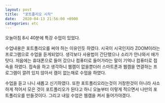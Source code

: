 ```yaml
---
layout: post
title:  "포트폴리오 시작"
date:   2020-04-13 21:56:00 +0900
categories: etc
---
```

오늘아침 8시 40분에 특강 수업이 있었다. 

수업내용은 포트폴리오를 써야 하는 이유인듯 하였다. 
시국이 시국인지라 ZOOM이라는 프로그램으로 수업을 듣게되었다. 
생각보다 사용법이 간단했으나 소리가 안나와서 애가 탓다. 
처음에는 휴대폰으로 들어 갔으나 컴퓨터로 들어가라는 말이 기억나 컴퓨터로 접속을 하였다. 
접속을 하고 생각하니 웹캠이 없을뿐더러 스마트폰과 웹캠을 연결하는 
프로그램이 깔려 있지 않아서 캠이 없는채로 수업을 하였다. 

수업을 듣고 나니 새롭고 신기하였다. 
또한 포트폴리오라는것이 거창한것이 아니라 사소하게 적어서 모은 것이 
포트폴리오가 된다고 하니 오늘부터 이렇게 적으면서 나만의 포트폴리오를 만들것이다. 
그리고 내일 수업은 웹캠을 켜서 들어가야겠다. 